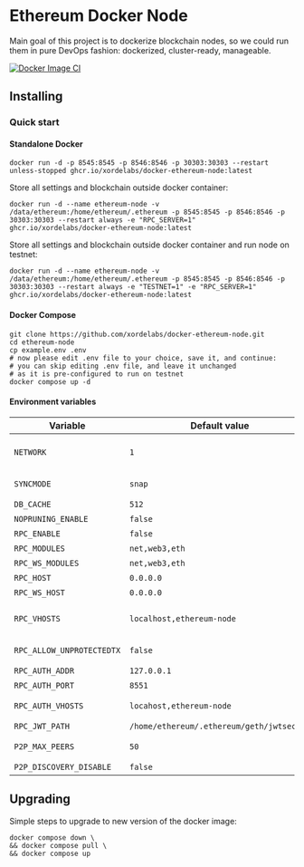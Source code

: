 # Ethereum Docker Node

Main goal of this project is to dockerize blockchain nodes, so we could run them in pure DevOps fashion: dockerized, cluster-ready, manageable.

[![Docker Image CI](https://github.com/xordelabs/docker-ethereum-node/actions/workflows/docker-image.yml/badge.svg)](https://github.com/xordelabs/docker-ethereum-node/actions/workflows/docker-image.yml)

## Installing

### Quick start

#### Standalone Docker

```shell
docker run -d -p 8545:8545 -p 8546:8546 -p 30303:30303 --restart unless-stopped ghcr.io/xordelabs/docker-ethereum-node:latest
```

Store all settings and blockchain outside docker container:

```shell
docker run -d --name ethereum-node -v /data/ethereum:/home/ethereum/.ethereum -p 8545:8545 -p 8546:8546 -p 30303:30303 --restart always -e "RPC_SERVER=1" ghcr.io/xordelabs/docker-ethereum-node:latest
```

Store all settings and blockchain outside docker container and run node on testnet:

```shell
docker run -d --name ethereum-node -v /data/ethereum:/home/ethereum/.ethereum -p 8545:8545 -p 8546:8546 -p 30303:30303 --restart always -e "TESTNET=1" -e "RPC_SERVER=1" ghcr.io/xordelabs/docker-ethereum-node:latest
```

#### Docker Compose

```shell
git clone https://github.com/xordelabs/docker-ethereum-node.git
cd ethereum-node
cp example.env .env
# now please edit .env file to your choice, save it, and continue:
# you can skip editing .env file, and leave it unchanged 
# as it is pre-configured to run on testnet
docker compose up -d
```

#### Environment variables

| Variable                  | Default value                             | Description                                                                                            |
|---------------------------|-------------------------------------------|--------------------------------------------------------------------------------------------------------|
| `NETWORK`                 | `1`                                       | Network ID (see https://besu.hyperledger.org/en/stable/public-networks/concepts/network-and-chain-id/) |
| `SYNCMODE`                | `snap`                                    | Synchronisation mode of the downloader. Modes: `full`, `light`, `snap`                                 |
| `DB_CACHE`                | `512`                                     | Enable RPC server. Modes: `0`, `1`                                                                     |
| `NOPRUNING_ENABLE`        | `false`                                   | Disable pruning and flush everything to disk                                                           |
| `RPC_ENABLE`              | `false`                                   | Enable RPC                                                                                             |
| `RPC_MODULES`             | `net,web3,eth`                            | Enabled modules for HTTP RPC                                                                           |
| `RPC_WS_MODULES`          | `net,web3,eth`                            | Enabled modules for WebSocket RPC                                                                      |
| `RPC_HOST`                | `0.0.0.0`                                 | Address for HTTP RPC listener                                                                          |
| `RPC_WS_HOST`             | `0.0.0.0`                                 | Address for WebSocket RPC listener                                                                     |
| `RPC_VHOSTS`              | `localhost,ethereum-node`                 | HTTP header hostnames used to validate incoming requests (protection against DNS-rebinding attack)     |
| `RPC_ALLOW_UNPROTECTEDTX` | `false`                                   | Allows non EIP-155 protected transactions to be send over RPC                                          |
| `RPC_AUTH_ADDR`           | `127.0.0.1`                               | Address for Authenticated HTTP RPC listener                                                            |
| `RPC_AUTH_PORT`           | `8551`                                    | Port for Authenticated HTTP RPC listener                                                               |
| `RPC_AUTH_VHOSTS`         | `locahost,ethereum-node`                  | HTTP header hostnames used to validate incoming requests                                               |
| `RPC_JWT_PATH`            | `/home/ethereum/.ethereum/geth/jwtsecret` | JWT secret for Authenticated HTTP requests                                                             |
| `P2P_MAX_PEERS`           | `50`                                      | Maximum number of peers that can be connected                                                          |
| `P2P_DISCOVERY_DISABLE`   | `false`                                   | Disable peer discovery                                                                                 |

 


## Upgrading

Simple steps to upgrade to new version of the docker image:

```shell
docker compose down \
&& docker compose pull \
&& docker compose up
```
